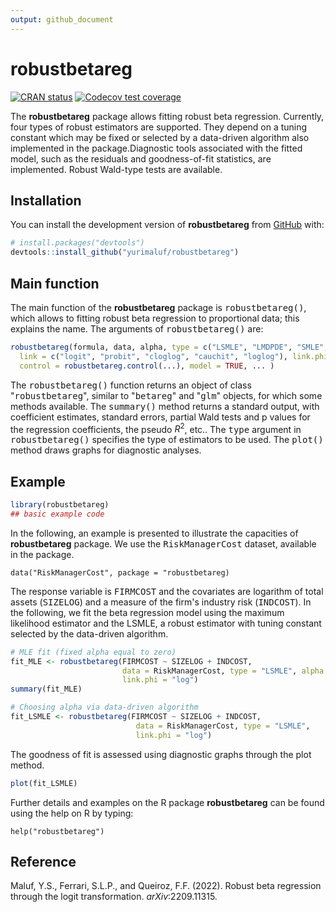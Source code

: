 ```yaml
---
output: github_document
---
```


<!-- README.md is generated from README.Rmd. Please edit that file -->



# robustbetareg

<!-- badges: start -->
[![CRAN status](https://www.r-pkg.org/badges/version/robustbetareg)](https://CRAN.R-project.org/package=robustbetareg)
[![Codecov test coverage](https://codecov.io/gh/yurimaluf/robustbetareg/branch/main/graph/badge.svg)](https://app.codecov.io/gh/yurimaluf/robustbetareg?branch=main)
<!-- badges: end -->

The **robustbetareg** package allows fitting robust beta regression. Currently,
four types of robust estimators are supported. They depend on a tuning constant 
which may be fixed or selected by a data-driven algorithm also implemented in the package.Diagnostic tools associated with the fitted model, such as the residuals and goodness-of-fit statistics, are implemented. Robust Wald-type tests are available.

## Installation

You can install the development version of **robustbetareg** from [GitHub](https://github.com/) with:

``` r
# install.packages("devtools")
devtools::install_github("yurimaluf/robustbetareg")
```

## Main function

The main function of the $\textbf{robustbetareg}$ package is <tt>robustbetareg()</tt>, which allows to fitting robust beta regression to proportional data; this explains the name. The arguments of <tt>robustbetareg()</tt> are:


```r
robustbetareg(formula, data, alpha, type = c("LSMLE", "LMDPDE", "SMLE", "MDPDE"),
  link = c("logit", "probit", "cloglog", "cauchit", "loglog"), link.phi = NULL,
  control = robustbetareg.control(...), model = TRUE, ... )
```

The <tt>robustbetareg()</tt> function returns an object of class "<tt>robustbetareg</tt>", similar to "<tt>betareg</tt>" and "<tt>glm</tt>" objects, for which some methods available. The <tt>summary()</tt> method returns a standard output, with coefficient estimates, standard errors, partial Wald tests and p values for the regression coefficients, the pseudo $R^2$, etc.. The <tt>type</tt> argument in <tt>robustbetareg()</tt> specifies the type of estimators to be used. The <tt>plot()</tt> method draws graphs for diagnostic analyses.

## Example


```r
library(robustbetareg)
## basic example code
```

In the following, an example is presented to illustrate the capacities of $\textbf{robustbetareg}$ package. We use the <tt>RiskManagerCost</tt> dataset, available in the package.
```
data("RiskManagerCost", package = "robustbetareg)
```

The response variable is <tt>FIRMCOST</tt> and the covariates are logarithm of total assets (<tt>SIZELOG</tt>) and a measure of the firm's industry risk (<tt>INDCOST</tt>). In the following, 
we fit the beta regression model using the maximum likelihood estimator and the LSMLE, a robust estimator with tuning constant selected by the data-driven algorithm.


```r
# MLE fit (fixed alpha equal to zero)
fit_MLE <- robustbetareg(FIRMCOST ~ SIZELOG + INDCOST,
                         data = RiskManagerCost, type = "LSMLE", alpha = 0,
                         link.phi = "log")
summary(fit_MLE)

# Choosing alpha via data-driven algorithm
fit_LSMLE <- robustbetareg(FIRMCOST ~ SIZELOG + INDCOST,
                            data = RiskManagerCost, type = "LSMLE",
                            link.phi = "log")
```

The goodness of fit is assessed using diagnostic graphs through the plot method.


```r
plot(fit_LSMLE)
```

Further details and examples on the R package $\textbf{robustbetareg}$ can be found using the help on R by typing:

```
help("robustbetareg")
```

## Reference

Maluf, Y.S., Ferrari, S.L.P., and Queiroz, F.F. (2022). Robust beta regression through the logit transformation. $\textit{arXiv}$:2209.11315.
